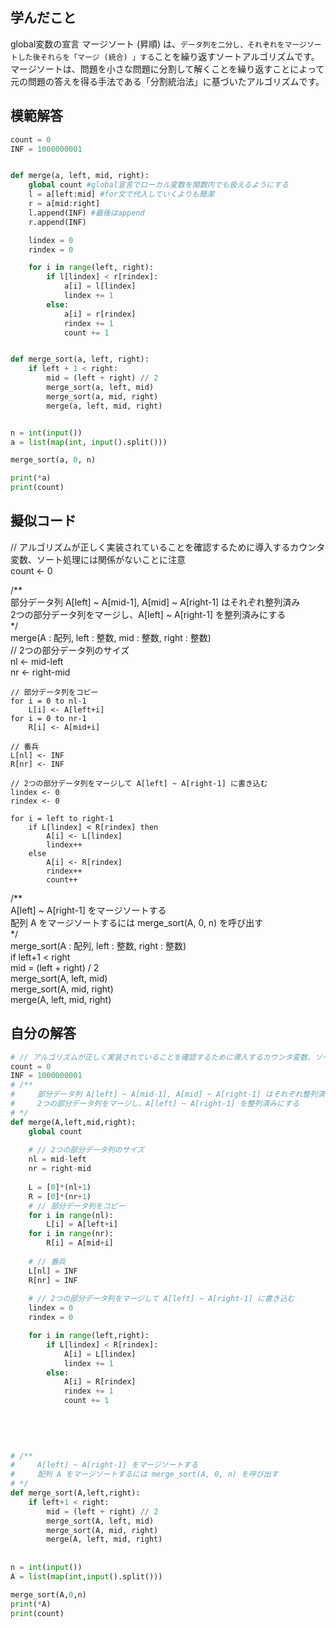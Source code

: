 

## 学んだこと
global変数の宣言
マージソート (昇順) は、`データ列を二分し、それぞれをマージソートした後それらを「マージ (統合) 」する`ことを繰り返すソートアルゴリズムです。マージソートは、問題を小さな問題に分割して解くことを繰り返すことによって元の問題の答えを得る手法である「分割統治法」に基づいたアルゴリズムです。

## 模範解答
```python
count = 0
INF = 1000000001


def merge(a, left, mid, right):
    global count #global宣言でローカル変数を関数内でも扱えるようにする
    l = a[left:mid] #for文で代入していくよりも簡潔
    r = a[mid:right]
    l.append(INF) #最後はappend
    r.append(INF)

    lindex = 0
    rindex = 0

    for i in range(left, right):
        if l[lindex] < r[rindex]:
            a[i] = l[lindex]
            lindex += 1
        else:
            a[i] = r[rindex]
            rindex += 1
            count += 1


def merge_sort(a, left, right):
    if left + 1 < right:
        mid = (left + right) // 2
        merge_sort(a, left, mid)
        merge_sort(a, mid, right)
        merge(a, left, mid, right)


n = int(input())
a = list(map(int, input().split()))

merge_sort(a, 0, n)

print(*a)
print(count)
```

## 擬似コード
// アルゴリズムが正しく実装されていることを確認するために導入するカウンタ変数、ソート処理には関係がないことに注意  
count <- 0  
  
/**  
    部分データ列 A[left] ~ A[mid-1], A[mid] ~ A[right-1] はそれぞれ整列済み  
    2つの部分データ列をマージし、A[left] ~ A[right-1] を整列済みにする  
*/  
merge(A : 配列, left : 整数, mid : 整数, right : 整数)  
    // 2つの部分データ列のサイズ  
    nl <- mid-left  
    nr <- right-mid  
  
    // 部分データ列をコピー  
    for i = 0 to nl-1  
        L[i] <- A[left+i]  
    for i = 0 to nr-1  
        R[i] <- A[mid+i]  
      
    // 番兵  
    L[nl] <- INF  
    R[nr] <- INF  
      
    // 2つの部分データ列をマージして A[left] ~ A[right-1] に書き込む  
    lindex <- 0  
    rindex <- 0  
  
    for i = left to right-1  
        if L[lindex] < R[rindex] then  
            A[i] <- L[lindex]  
            lindex++  
        else  
            A[i] <- R[rindex]  
            rindex++  
            count++  
  
/**  
    A[left] ~ A[right-1] をマージソートする  
    配列 A をマージソートするには merge_sort(A, 0, n) を呼び出す  
*/  
merge_sort(A : 配列, left : 整数, right : 整数)  
    if left+1 < right  
        mid = (left + right) / 2  
        merge_sort(A, left, mid)  
        merge_sort(A, mid, right)  
        merge(A, left, mid, right)

## 自分の解答
```python
# // アルゴリズムが正しく実装されていることを確認するために導入するカウンタ変数、ソート処理には関係がないことに注意
count = 0
INF = 1000000001
# /**
#     部分データ列 A[left] ~ A[mid-1], A[mid] ~ A[right-1] はそれぞれ整列済み
#     2つの部分データ列をマージし、A[left] ~ A[right-1] を整列済みにする
# */
def merge(A,left,mid,right):
    global count  
    
    # // 2つの部分データ列のサイズ
    nl = mid-left
    nr = right-mid
    
    L = [0]*(nl+1)
    R = [0]*(nr+1)
    # // 部分データ列をコピー
    for i in range(nl):
        L[i] = A[left+i]
    for i in range(nr):
        R[i] = A[mid+i]
    
    # // 番兵
    L[nl] = INF
    R[nr] = INF
    
    # // 2つの部分データ列をマージして A[left] ~ A[right-1] に書き込む
    lindex = 0
    rindex = 0

    for i in range(left,right):
        if L[lindex] < R[rindex]:
            A[i] = L[lindex]
            lindex += 1
        else:
            A[i] = R[rindex]
            rindex += 1
            count += 1
            
 
    
          

# /**
#     A[left] ~ A[right-1] をマージソートする
#     配列 A をマージソートするには merge_sort(A, 0, n) を呼び出す
# */
def merge_sort(A,left,right):
    if left+1 < right:
        mid = (left + right) // 2
        merge_sort(A, left, mid)
        merge_sort(A, mid, right)
        merge(A, left, mid, right)
   
        
n = int(input())
A = list(map(int,input().split()))

merge_sort(A,0,n)
print(*A)
print(count)
```

